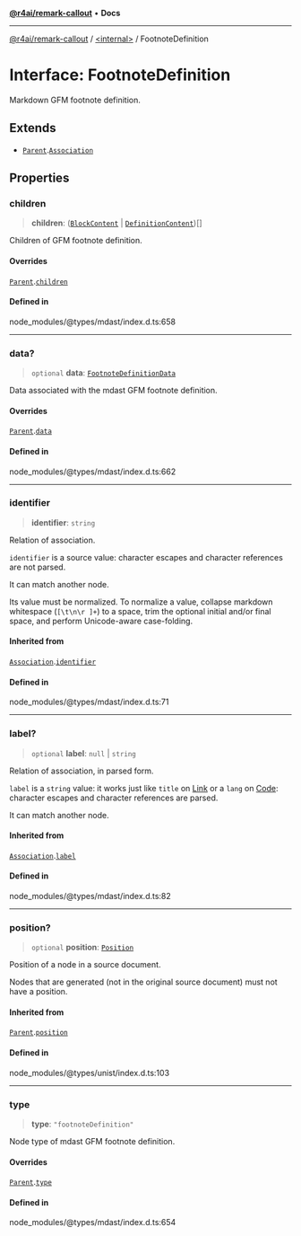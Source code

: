 [**@r4ai/remark-callout**](../../README.md) • **Docs**

***

[@r4ai/remark-callout](../../globals.md) / [\<internal\>](../README.md) / FootnoteDefinition

# Interface: FootnoteDefinition

Markdown GFM footnote definition.

## Extends

- [`Parent`](Parent.md).[`Association`](Association.md)

## Properties

### children

> **children**: ([`BlockContent`](../type-aliases/BlockContent.md) \| [`DefinitionContent`](../type-aliases/DefinitionContent.md))[]

Children of GFM footnote definition.

#### Overrides

[`Parent`](Parent.md).[`children`](Parent.md#children)

#### Defined in

node\_modules/@types/mdast/index.d.ts:658

***

### data?

> `optional` **data**: [`FootnoteDefinitionData`](FootnoteDefinitionData.md)

Data associated with the mdast GFM footnote definition.

#### Overrides

[`Parent`](Parent.md).[`data`](Parent.md#data)

#### Defined in

node\_modules/@types/mdast/index.d.ts:662

***

### identifier

> **identifier**: `string`

Relation of association.

`identifier` is a source value: character escapes and character
references are not parsed.

It can match another node.

Its value must be normalized.
To normalize a value, collapse markdown whitespace (`[\t\n\r ]+`) to a space,
trim the optional initial and/or final space, and perform Unicode-aware
case-folding.

#### Inherited from

[`Association`](Association.md).[`identifier`](Association.md#identifier)

#### Defined in

node\_modules/@types/mdast/index.d.ts:71

***

### label?

> `optional` **label**: `null` \| `string`

Relation of association, in parsed form.

`label` is a `string` value: it works just like `title` on [Link](Link.md)
or a `lang` on [Code](Code.md): character escapes and character references
are parsed.

It can match another node.

#### Inherited from

[`Association`](Association.md).[`label`](Association.md#label)

#### Defined in

node\_modules/@types/mdast/index.d.ts:82

***

### position?

> `optional` **position**: [`Position`](Position.md)

Position of a node in a source document.

Nodes that are generated (not in the original source document) must not
have a position.

#### Inherited from

[`Parent`](Parent.md).[`position`](Parent.md#position)

#### Defined in

node\_modules/@types/unist/index.d.ts:103

***

### type

> **type**: `"footnoteDefinition"`

Node type of mdast GFM footnote definition.

#### Overrides

[`Parent`](Parent.md).[`type`](Parent.md#type)

#### Defined in

node\_modules/@types/mdast/index.d.ts:654
